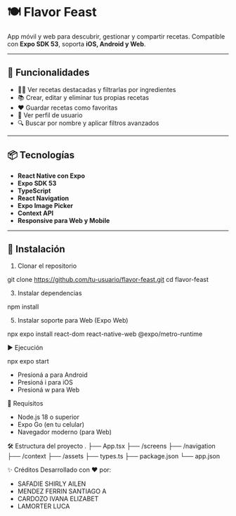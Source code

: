# 🍽️ Flavor Feast

App móvil y web para descubrir, gestionar y compartir recetas. Compatible con **Expo SDK 53**, soporta **iOS, Android y Web**.

---

## 🚀 Funcionalidades

- 🧑‍🍳 Ver recetas destacadas y filtrarlas por ingredientes
- 📚 Crear, editar y eliminar tus propias recetas
- ❤️ Guardar recetas como favoritas
- 👤 Ver perfil de usuario
- 🔍 Buscar por nombre y aplicar filtros avanzados

---

## 📦 Tecnologías

- **React Native con Expo**
- **Expo SDK 53**
- **TypeScript**
- **React Navigation**
- **Expo Image Picker**
- **Context API**
- **Responsive para Web y Mobile**

---

## 🔧 Instalación

1. Clonar el repositorio
   
  git clone https://github.com/tu-usuario/flavor-feast.git
  cd flavor-feast

3. Instalar dependencias
   
  npm install

5. Instalar soporte para Web (Expo Web)
   
  npx expo install react-dom react-native-web @expo/metro-runtime

▶️ Ejecución

  npx expo start

- Presioná a para Android
- Presioná i para iOS
- Presioná w para Web

📱 Requisitos
- Node.js 18 o superior
- Expo Go (en tu celular)
- Navegador moderno (para Web)

🛠️ Estructura del proyecto
.
├── App.tsx
├── /screens
├── /navigation
├── /context
├── /assets
├── types.ts
├── package.json
└── app.json

✨ Créditos
Desarrollado con ❤️ por:
- SAFADIE SHIRLY AILEN
- MENDEZ FERRIN SANTIAGO A
- CARDOZO IVANA ELIZABET
- LAMORTER LUCA
```
